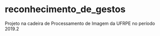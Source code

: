 # reconhecimento_de_gestos
Projeto na cadeira de Processamento de Imagem da UFRPE no período 2019.2 
